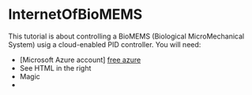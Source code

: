 # InternetOfBioMEMS

This tutorial is about controlling a BioMEMS (Biological MicroMechanical System) usig a  cloud-enabled PID controller. You will need:

  - [Microsoft Azure account] [free azure]
  - See HTML in the right
  - Magic
  - 
  [free azure]: <https://azure.microsoft.com/en-us/pricing/free-trial/>
